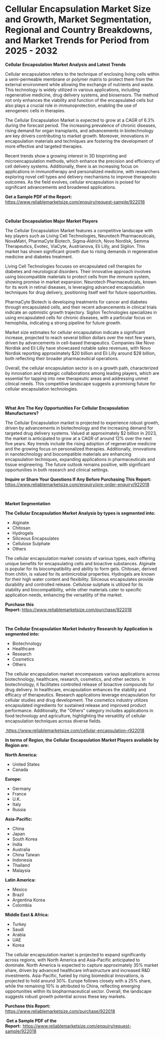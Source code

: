 <p><h1>Cellular Encapsulation Market Size and Growth, Market Segmentation, Regional and Country Breakdowns, and Market Trends for Period from 2025 -  2032</h1></p><p><strong>Cellular Encapsulation Market Analysis and Latest Trends</strong></p>
<p><p>Cellular encapsulation refers to the technique of enclosing living cells within a semi-permeable membrane or polymer matrix to protect them from the external environment while allowing the exchange of nutrients and waste. This technology is widely utilized in various applications, including regenerative medicine, drug delivery systems, and biosensors. The method not only enhances the viability and function of the encapsulated cells but also plays a crucial role in immunoprotection, enabling the use of xenogeneic cells in therapies.</p><p>The Cellular Encapsulation Market is expected to grow at a CAGR of 6.3% during the forecast period. The increasing prevalence of chronic diseases, rising demand for organ transplants, and advancements in biotechnology are key drivers contributing to market growth. Moreover, innovations in encapsulation materials and techniques are fostering the development of more effective and targeted therapies. </p><p>Recent trends show a growing interest in 3D bioprinting and microencapsulation methods, which enhance the precision and efficiency of cell delivery systems. Additionally, there is an increasing focus on applications in immunotherapy and personalized medicine, with researchers exploring novel cell types and delivery mechanisms to improve therapeutic outcomes. As the field evolves, cellular encapsulation is poised for significant advancements and broadened applications.</p></p>
<p><strong>Get a Sample PDF of the Report:&nbsp;</strong> <a href="https://www.reliablemarketsize.com/enquiry/request-sample/922018?utm_campaign=3268&utm_medium=2&utm_source=Github&utm_content=ia&utm_term=18042025&utm_id=cellular-encapsulation">https://www.reliablemarketsize.com/enquiry/request-sample/922018</a></p>
<p>&nbsp;</p>
<p><strong>Cellular Encapsulation Major Market Players</strong></p>
<p><p>The Cellular Encapsulation Market features a competitive landscape with key players such as Living Cell Technologies, Neurotech Pharmaceuticals, NovaMatri, PharmaCyte Biotech, Sigma-Aldrich, Novo Nordisk, Semma Therapeutics, Evotec, ViaCyte, Austrianova, Eli Lilly, and Sigilon. This market has shown significant growth due to rising demands in regenerative medicine and diabetes treatment.</p><p>Living Cell Technologies focuses on encapsulated cell therapies for diabetes and neurological disorders. Their innovative approach involves using biocompatible materials to protect cells from the immune system, showing promise in market expansion. Neurotech Pharmaceuticals, known for its work in retinal diseases, is leveraging advanced encapsulation techniques for drug delivery, positioning itself well for future opportunities.</p><p>PharmaCyte Biotech is developing treatments for cancer and diabetes through encapsulated cells, and their recent advancements in clinical trials indicate an optimistic growth trajectory. Sigilon Technologies specializes in using encapsulated cells for chronic diseases, with a particular focus on hemophilia, indicating a strong pipeline for future growth.</p><p>Market size estimates for cellular encapsulation indicate a significant increase, projected to reach several billion dollars over the next few years, driven by advancements in cell-based therapeutics. Companies like Novo Nordisk and Eli Lilly have showcased notable sales revenues, with Novo Nordisk reporting approximately $20 billion and Eli Lilly around $28 billion, both reflecting their broader pharmaceutical operations.</p><p>Overall, the cellular encapsulation sector is on a growth path, characterized by innovation and strategic collaborations among leading players, which are essential for tapping into new therapeutic areas and addressing unmet clinical needs. This competitive landscape suggests a promising future for cellular encapsulation technologies.</p></p>
<p>&nbsp;</p>
<p><strong>What Are The Key Opportunities For Cellular Encapsulation Manufacturers?</strong></p>
<p><p>The Cellular Encapsulation market is projected to experience robust growth, driven by advancements in biotechnology and the increasing demand for targeted drug delivery systems. Valued at approximately $2 billion in 2023, the market is anticipated to grow at a CAGR of around 12% over the next five years. Key trends include the rising adoption of regenerative medicine and the growing focus on personalized therapies. Additionally, innovations in nanotechnology and biocompatible materials are enhancing encapsulation techniques, expanding applications in pharmaceuticals and tissue engineering. The future outlook remains positive, with significant opportunities in both research and clinical settings.</p></p>
<p><strong>Inquire or Share Your Questions If Any Before Purchasing This Report:</strong> <a href="https://www.reliablemarketsize.com/enquiry/pre-order-enquiry/922018?utm_campaign=3268&utm_medium=2&utm_source=Github&utm_content=ia&utm_term=18042025&utm_id=cellular-encapsulation">https://www.reliablemarketsize.com/enquiry/pre-order-enquiry/922018</a></p>
<p>&nbsp;</p>
<p><strong>Market Segmentation</strong></p>
<p><strong>The Cellular Encapsulation Market Analysis by types is segmented into:</strong></p>
<p><ul><li>Alginate</li><li>Chitosan</li><li>Hydrogels</li><li>Siliceous Encapsulates</li><li>Cellulose Sulphate</li><li>Others</li></ul></p>
<p><p>The cellular encapsulation market consists of various types, each offering unique benefits for encapsulating cells and bioactive substances. Alginate is popular for its biocompatibility and ability to form gels. Chitosan, derived from chitin, is valued for its antimicrobial properties. Hydrogels are known for their high water content and flexibility. Siliceous encapsulates provide durability and controlled release. Cellulose sulphate is utilized for its stability and biocompatibility, while other materials cater to specific application needs, enhancing the versatility of the market.</p></p>
<p><strong>Purchase this Report:&nbsp;</strong><a href="https://www.reliablemarketsize.com/purchase/922018?utm_campaign=3268&utm_medium=2&utm_source=Github&utm_content=ia&utm_term=18042025&utm_id=cellular-encapsulation">https://www.reliablemarketsize.com/purchase/922018</a></p>
<p>&nbsp;</p>
<p><strong>The Cellular Encapsulation Market Industry Research by Application is segmented into:</strong></p>
<p><ul><li>Biotechnology</li><li>Healthcare</li><li>Research</li><li>Cosmetics</li><li>Others</li></ul></p>
<p><p>The cellular encapsulation market encompasses various applications across biotechnology, healthcare, research, cosmetics, and other sectors. In biotechnology, it facilitates controlled release of bioactive compounds for drug delivery. In healthcare, encapsulation enhances the stability and efficacy of therapeutics. Research applications leverage encapsulation for cellular studies and drug development. The cosmetics industry utilizes encapsulated ingredients for sustained release and improved product performance. Additionally, the "Others" category includes applications in food technology and agriculture, highlighting the versatility of cellular encapsulation techniques across diverse fields.</p></p>
<p><a href="https://www.reliablemarketsize.com/cellular-encapsulation-r922018?utm_campaign=3268&utm_medium=2&utm_source=Github&utm_content=ia&utm_term=18042025&utm_id=cellular-encapsulation">&nbsp;https://www.reliablemarketsize.com/cellular-encapsulation-r922018</a></p>
<p><strong>In terms of Region, the Cellular Encapsulation Market Players available by Region are:</strong></p>
<p>
    <p> <strong> North America: </strong>
        <ul>
            <li>United States</li>
            <li>Canada</li>
        </ul>
        </p> 
    <p> <strong> Europe: </strong>
        <ul>
            <li>Germany</li>
            <li>France</li>
            <li>U.K.</li>
            <li>Italy</li>
            <li>Russia</li>
        </ul>
        </p> 
    <p> <strong> Asia-Pacific: </strong>
        <ul>
            <li>China</li>
            <li>Japan</li>
            <li>South Korea</li>
            <li>India</li>
            <li>Australia</li>
            <li>China Taiwan</li>
            <li>Indonesia</li>
            <li>Thailand</li>
            <li>Malaysia</li>
        </ul>
        </p> 
    <p> <strong> Latin America: </strong>
        <ul>
            <li>Mexico</li>
            <li>Brazil</li>
            <li>Argentina Korea</li>
            <li>Colombia</li>
        </ul>
        </p> 
    <p> <strong> Middle East & Africa: </strong>
        <ul>
            <li>Turkey</li>
            <li>Saudi</li>
            <li>Arabia</li>
            <li>UAE</li>
            <li>Korea</li>
        </ul>
    </p>
    </p>
<p><p>The cellular encapsulation market is projected to expand significantly across regions, with North America and Asia-Pacific anticipated to dominate. North America is expected to capture approximately 35% market share, driven by advanced healthcare infrastructure and increased R&D investments. Asia-Pacific, fueled by rising biomedical innovations, is projected to hold around 30%. Europe follows closely with a 25% share, while the remaining 10% is attributed to China, reflecting emerging opportunities within its biopharmaceutical sector. Overall, the landscape suggests robust growth potential across these key markets.</p></p>
<p><strong>Purchase this Report: </strong><a href="https://www.reliablemarketsize.com/purchase/922018?utm_campaign=3268&utm_medium=2&utm_source=Github&utm_content=ia&utm_term=18042025&utm_id=cellular-encapsulation">https://www.reliablemarketsize.com/purchase/922018</a></p>
<p>&nbsp;<strong>Get a Sample PDF of the Report:&nbsp;&nbsp;</strong><a href="https://www.reliablemarketsize.com/enquiry/request-sample/922018?utm_campaign=3268&utm_medium=2&utm_source=Github&utm_content=ia&utm_term=18042025&utm_id=cellular-encapsulation">https://www.reliablemarketsize.com/enquiry/request-sample/922018</a></p>
<p><strong></strong></p>
<p><p></p><p></p><p></p></p>